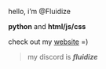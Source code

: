 hello, i’m @Fluidize

**python** and **html/js/css**

check out my [website](https://fluidize.github.io) =)

>my discord is ***fluidize***

<!---
Fluidize/Fluidize is a ✨ special ✨ repository because its `README.md` (this file) appears on your GitHub profile.
You can click the Preview link to take a look at your changes.
--->
